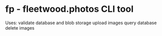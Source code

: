 # fp - fleetwood.photos CLI tool

Uses:
validate database and blob storage
upload images
query database
delete images